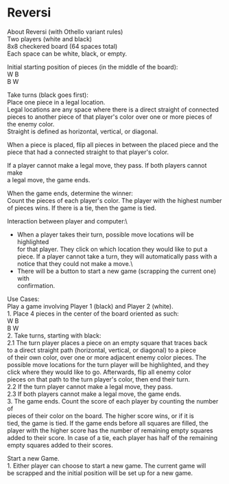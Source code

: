 # Reversi

About Reversi (with Othello variant rules)\
Two players (white and black)\
8x8 checkered board (64 spaces total)\
Each space can be white, black, or empty.

Initial starting position of pieces (in the middle of the board):\
  W B\
  B W

Take turns (black goes first):\
  Place one piece in a legal location.\
    Legal locations are any space where there is a direct straight of connected\
    pieces to another piece of that player's color over one or more pieces of\
    the enemy color.\
    Straight is defined as horizontal, vertical, or diagonal.

  When a piece is placed, flip all pieces in between the placed piece and the\
  piece that had a connected straight to that player's color.

  If a player cannot make a legal move, they pass.  If both players cannot make\
  a legal move, the game ends.

When the game ends, determine the winner:\
  Count the pieces of each player's color.  The player with the highest number\
  of pieces wins.  If there is a tie, then the game is tied.

Interaction between player and computer:\
  - When a player takes their turn, possible move locations will be highlighted\
  for that player.  They click on which location they would like to put a\
  piece.  If a player cannot take a turn, they will automatically pass with a\
  notice that they could not make a move.\
  - There will be a button to start a new game (scrapping the current one) with\
  confirmation.

Use Cases:\
  Play a game involving Player 1 (black) and Player 2 (white).\
    1. Place 4 pieces in the center of the board oriented as such:\
      W B\
      B W\
    2. Take turns, starting with black:\
      2.1 The turn player places a piece on an empty square that traces back\
      to a direct straight path (horizontal, vertical, or diagonal) to a piece\
      of their own color, over one or more adjacent enemy color pieces.  The\
      possible move locations for the turn player will be highlighted, and they\
      click where they would like to go.  Afterwards, flip all enemy color\
      pieces on that path to the turn player's color, then end their turn.\
      2.2 If the turn player cannot make a legal move, they pass.\
      2.3 If both players cannot make a legal move, the game ends.\
    3. The game ends.  Count the score of each player by counting the number of\
    pieces of their color on the board.  The higher score wins, or if it is\
    tied, the game is tied. If the game ends before all squares are filled, the\
    player with the higher score has the number of remaining empty squares\
    added to their score. In case of a tie, each player has half of the remaining\
    empty squares added to their scores.

  Start a new Game.\
    1. Either player can choose to start a new game.  The current game will\
    be scrapped and the initial position will be set up for a new game.
